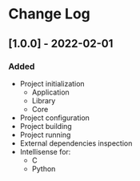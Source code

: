 # Change Log

## [1.0.0] - 2022-02-01

### Added
- Project initialization
    - Application
    - Library
    - Core
- Project configuration
- Project building
- Project running
- External dependencies inspection
- Intellisense for:
    - C
    - Python
